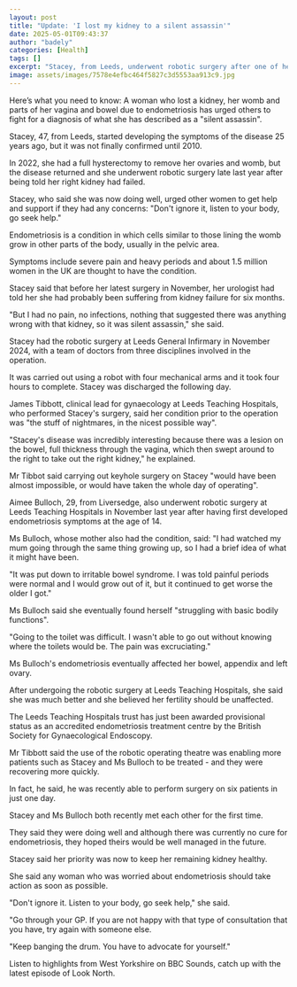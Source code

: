 ```yaml
---
layout: post
title: "Update: 'I lost my kidney to a silent assassin'"
date: 2025-05-01T09:43:37
author: "badely"
categories: [Health]
tags: []
excerpt: "Stacey, from Leeds, underwent robotic surgery after one of her kidneys failed due to the condition."
image: assets/images/7578e4efbc464f5827c3d5553aa913c9.jpg
---
```


Here’s what you need to know: A woman who lost a kidney, her womb and parts of her vagina and bowel due to endometriosis has urged others to fight for a diagnosis of what she has described as a "silent assassin".

Stacey, 47, from Leeds, started developing the symptoms of the disease 25 years ago, but it was not finally confirmed until 2010.

In 2022, she had a full hysterectomy to remove her ovaries and womb, but the disease returned and she underwent robotic surgery late last year after being told her right kidney had failed.

Stacey, who said she was now doing well, urged other women to get help and support if they had any concerns: "Don't ignore it, listen to your body, go seek help."

Endometriosis is a condition in which cells similar to those lining the womb grow in other parts of the body, usually in the pelvic area. 

Symptoms include severe pain and heavy periods and about 1.5 million women in the UK are thought to have the condition.

Stacey said that before her latest surgery in November, her urologist had told her she had probably been suffering from kidney failure for six months.

"But I had no pain, no infections, nothing that suggested there was anything wrong with that kidney, so it was silent assassin," she said.

Stacey had the robotic surgery at Leeds General Infirmary in November 2024, with a team of doctors from three disciplines involved in the operation.

It was carried out using a robot with four mechanical arms and it took four hours to complete. Stacey was discharged the following day.

James Tibbott, clinical lead for gynaecology at Leeds Teaching Hospitals, who performed Stacey's surgery, said her condition prior to the operation was "the stuff of nightmares, in the nicest possible way".

"Stacey's disease was incredibly interesting because there was a lesion on the bowel, full thickness through the vagina, which then swept around to the right to take out the right kidney," he explained.

Mr Tibbot said carrying out keyhole surgery on Stacey "would have been almost impossible, or would have taken the whole day of operating".

Aimee Bulloch, 29, from Liversedge, also underwent robotic surgery at Leeds Teaching Hospitals in November last year after having first developed endometriosis symptoms at the age of 14. 

Ms Bulloch, whose mother also had the condition, said: "I had watched my mum going through the same thing growing up, so I had a brief idea of what it might have been.

"It was put down to irritable bowel syndrome. I was told painful periods were normal and I would grow out of it, but it continued to get worse the older I got."

Ms Bulloch said she eventually found herself "struggling with basic bodily functions".

"Going to the toilet was difficult. I wasn't able to go out without knowing where the toilets would be. The pain was excruciating."

Ms Bulloch's endometriosis eventually affected her bowel, appendix and left ovary.

After undergoing the robotic surgery at Leeds Teaching Hospitals, she said she was much better and she believed her fertility should be unaffected. 

The Leeds Teaching Hospitals trust has just been awarded provisional status as an accredited endometriosis treatment centre by the British Society for Gynaecological Endoscopy.

Mr Tibbott said the use of the robotic operating theatre was enabling more patients such as Stacey and Ms Bulloch to be treated - and they were recovering more quickly. 

In fact, he said, he was recently able to perform surgery on six patients in just one day.

Stacey and Ms Bulloch both recently met each other for the first time. 

They said they were doing well and although there was currently no cure for endometriosis, they hoped theirs would be well managed in the future. 

Stacey said her priority was now to keep her remaining kidney healthy.

She said any woman who was worried about endometriosis should take action as soon as possible.

"Don't ignore it. Listen to your body, go seek help," she said.

"Go through your GP. If you are not happy with that type of consultation that you have, try again with someone else.

"Keep banging the drum. You have to advocate for yourself."

Listen to highlights from West Yorkshire on BBC Sounds, catch up with the latest episode of Look North.

